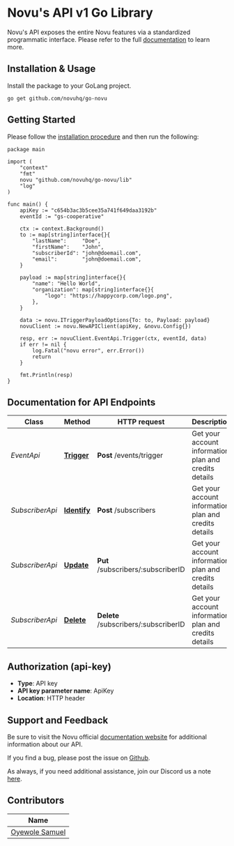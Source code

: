 # Novu's API v1 Go Library

Novu's API exposes the entire Novu features via a standardized programmatic interface. Please refer to the full [documentation](https://docs.novu.co/docs/overview/introduction) to learn more.

## Installation & Usage
Install the package to your GoLang project.
```golang
go get github.com/novuhq/go-novu
```

## Getting Started

Please follow the [installation procedure](#installation--usage) and then run the following:

```golang
package main

import (
	"context"
	"fmt"
	novu "github.com/novuhq/go-novu/lib"
	"log"
)

func main() {
	apiKey := "c654b3ac3b5cee35a741f649daa3192b"
	eventId := "gs-cooperative"

	ctx := context.Background()
	to := map[string]interface{}{
		"lastName":     "Doe",
		"firstName":    "John",
		"subscriberId": "john@doemail.com",
		"email":        "john@doemail.com",
	}

	payload := map[string]interface{}{
		"name": "Hello World",
		"organization": map[string]interface{}{
			"logo": "https://happycorp.com/logo.png",
		},
	}

	data := novu.ITriggerPayloadOptions{To: to, Payload: payload}
	novuClient := novu.NewAPIClient(apiKey, &novu.Config{})

	resp, err := novuClient.EventApi.Trigger(ctx, eventId, data)
	if err != nil {
		log.Fatal("novu error", err.Error())
		return
	}

	fmt.Println(resp)
}
```

## Documentation for API Endpoints

Class | Method                                         | HTTP request                          | Description
------------ |------------------------------------------------|---------------------------------------| -------------
*EventApi* | [**Trigger**](docs/SubscriberApi.md#identify) | **Post** /events/trigger              | Get your account information, plan and credits details
*SubscriberApi* | [**Identify**](docs/SubscriberApi.md#identify) | **Post** /subscribers                 | Get your account information, plan and credits details
*SubscriberApi* | [**Update**](docs/SubscriberApi.md#update)     | **Put** /subscribers/:subscriberID    | Get your account information, plan and credits details
*SubscriberApi* | [**Delete**](docs/SubscriberApi.md#delete)     | **Delete** /subscribers/:subscriberID | Get your account information, plan and credits details

## Authorization (api-key)

- **Type**: API key
- **API key parameter name**: ApiKey
- **Location**: HTTP header

## Support and Feedback

Be sure to visit the Novu official [documentation website](https://docs.novu.co/docs) for additional information about our API.

If you find a bug, please post the issue on [Github](https://github.com/novuhq/go-novu/issues).

As always, if you need additional assistance, join our Discord us a note [here](https://discord.gg/TT6TttXjRe).

## Contributors

Name |   
------------ |
[Oyewole Samuel](https://github.com/samsoft00) |